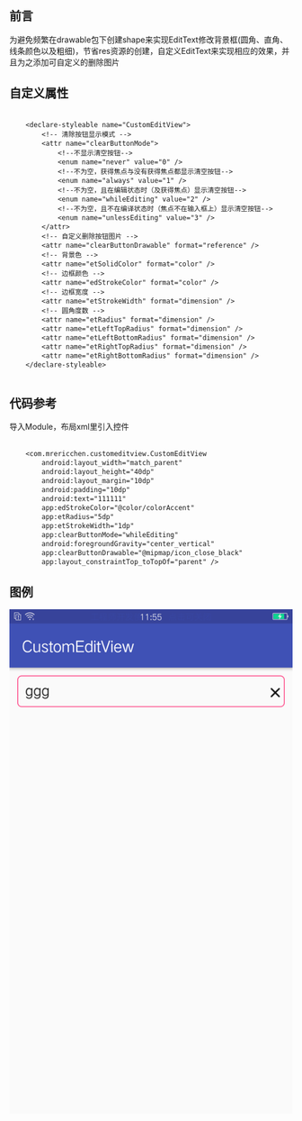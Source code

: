 
## 前言
为避免频繁在drawable包下创建shape来实现EditText修改背景框(圆角、直角、线条颜色以及粗细)，节省res资源的创建，自定义EditText来实现相应的效果，并且为之添加可自定义的删除图片

## 自定义属性

``` stylus

    <declare-styleable name="CustomEditView">
        <!-- 清除按钮显示模式 -->
        <attr name="clearButtonMode">
            <!--不显示清空按钮-->
            <enum name="never" value="0" />
            <!--不为空，获得焦点与没有获得焦点都显示清空按钮-->
            <enum name="always" value="1" />
            <!--不为空，且在编辑状态时（及获得焦点）显示清空按钮-->
            <enum name="whileEditing" value="2" />
            <!--不为空，且不在编译状态时（焦点不在输入框上）显示清空按钮-->
            <enum name="unlessEditing" value="3" />
        </attr>
        <!-- 自定义删除按钮图片 -->
        <attr name="clearButtonDrawable" format="reference" />
        <!-- 背景色 -->
        <attr name="etSolidColor" format="color" />
        <!-- 边框颜色 -->
        <attr name="edStrokeColor" format="color" />
        <!-- 边框宽度 -->
        <attr name="etStrokeWidth" format="dimension" />
        <!-- 圆角度数 -->
        <attr name="etRadius" format="dimension" />
        <attr name="etLeftTopRadius" format="dimension" />
        <attr name="etLeftBottomRadius" format="dimension" />
        <attr name="etRightTopRadius" format="dimension" />
        <attr name="etRightBottomRadius" format="dimension" />
    </declare-styleable>
		
```

## 代码参考
导入Module，布局xml里引入控件
``` stylus

    <com.mrericchen.customeditview.CustomEditView
        android:layout_width="match_parent"
        android:layout_height="40dp"
        android:layout_margin="10dp"
        android:padding="10dp"
        android:text="111111"
        app:edStrokeColor="@color/colorAccent"
        app:etRadius="5dp"
        app:etStrokeWidth="1dp"
        app:clearButtonMode="whileEditing"
        android:foregroundGravity="center_vertical"
        app:clearButtonDrawable="@mipmap/icon_close_black"
        app:layout_constraintTop_toTopOf="parent" />

```

## 图例
![enter description here][1]


  [1]: ./images/1388B19460EBC6B54ED73F947D745B46.png "1388B19460EBC6B54ED73F947D745B46"